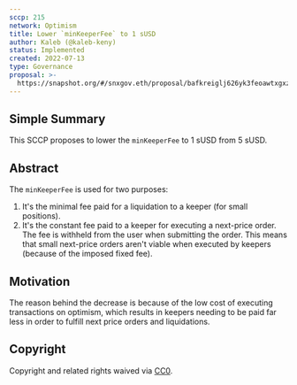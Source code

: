 ```yaml
---
sccp: 215
network: Optimism
title: Lower `minKeeperFee` to 1 sUSD
author: Kaleb (@kaleb-keny)
status: Implemented
created: 2022-07-13
type: Governance
proposal: >-
  https://snapshot.org/#/snxgov.eth/proposal/bafkreiglj626yk3feoawtxgxzl4odkniba6rhcgbk6ugpkegrglmf73qoe
---
```


## Simple Summary

This SCCP proposes to lower the `minKeeperFee` to 1 sUSD from 5 sUSD.


## Abstract

The `minKeeperFee` is used for two purposes:
1) It's the minimal fee paid for a liquidation to a keeper (for small positions).
2) It's the constant fee paid to a keeper for executing a next-price order. The fee is withheld from the user when submitting the order.
This means that small next-price orders aren't viable when executed by keepers (because of the imposed fixed fee).


## Motivation

The reason behind the decrease is because of the low cost of executing transactions on optimism, which results in keepers needing to be paid far less in order to fulfill next price orders and liquidations.

## Copyright

Copyright and related rights waived via [CC0](https://creativecommons.org/publicdomain/zero/1.0/).